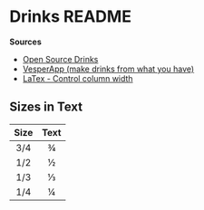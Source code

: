# Drinks README

__Sources__

- [Open Source Drinks](https://github.com/alfg/opendrinks)
- [VesperApp (make drinks from what you have)](https://drinkrecipes.herokuapp.com/) 
- [LaTex - Control column width](https://texblog.org/2019/06/03/control-the-width-of-table-columns-tabular-in-latex/)

## Sizes in Text

|  Size  |  Text  |
|:------:|:------:|
| 3/4    | ¾      |
| 1/2    | ½      |
| 1/3    | ⅓      |
| 1/4    | ¼      |
